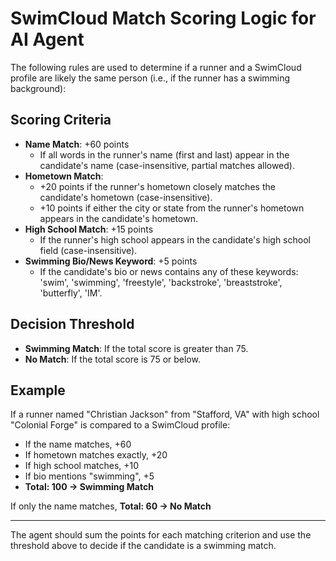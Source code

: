 # SwimCloud Match Scoring Logic for AI Agent

The following rules are used to determine if a runner and a SwimCloud profile are likely the same person (i.e., if the runner has a swimming background):

## Scoring Criteria

- **Name Match**: +60 points
  - If all words in the runner's name (first and last) appear in the candidate's name (case-insensitive, partial matches allowed).
- **Hometown Match**:
  - +20 points if the runner's hometown closely matches the candidate's hometown (case-insensitive).
  - +10 points if either the city or state from the runner's hometown appears in the candidate's hometown.
- **High School Match**: +15 points
  - If the runner's high school appears in the candidate's high school field (case-insensitive).
- **Swimming Bio/News Keyword**: +5 points
  - If the candidate's bio or news contains any of these keywords: 'swim', 'swimming', 'freestyle', 'backstroke', 'breaststroke', 'butterfly', 'IM'.

## Decision Threshold

- **Swimming Match**: If the total score is greater than 75.
- **No Match**: If the total score is 75 or below.

## Example

If a runner named "Christian Jackson" from "Stafford, VA" with high school "Colonial Forge" is compared to a SwimCloud profile:
- If the name matches, +60
- If hometown matches exactly, +20
- If high school matches, +10
- If bio mentions "swimming", +5
- **Total: 100 → Swimming Match**

If only the name matches, **Total: 60 → No Match**

---

The agent should sum the points for each matching criterion and use the threshold above to decide if the candidate is a swimming match.